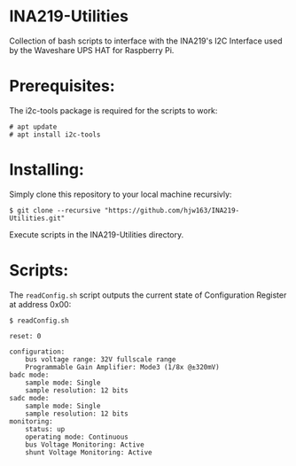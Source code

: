 # INA219-Utilities
Collection of bash scripts to interface with the INA219's I2C Interface used by the Waveshare UPS HAT for Raspberry Pi.


# Prerequisites:

The i2c-tools package is required for the scripts to work:

	# apt update
	# apt install i2c-tools

# Installing:

Simply clone this repository to your local machine recursivly:

	$ git clone --recursive "https://github.com/hjw163/INA219-Utilities.git"

Execute scripts in the INA219-Utilities directory.
 
# Scripts:

The `readConfig.sh` script outputs the current state of Configuration Register at address 0x00:

    $ readConfig.sh
    
    reset: 0

    configuration:
        bus voltage range: 32V fullscale range
        Programmable Gain Amplifier: Mode3 (1/8x @±320mV)
    badc mode:
        sample mode: Single
        sample resolution: 12 bits
    sadc mode:
        sample mode: Single
        sample resolution: 12 bits
    monitoring:
        status: up
        operating mode: Continuous
        bus Voltage Monitoring: Active
        shunt Voltage Monitoring: Active
